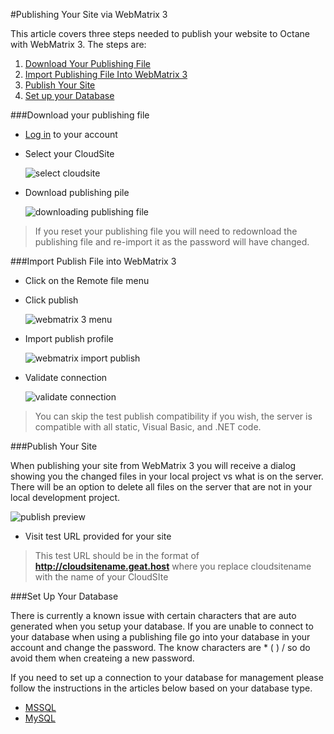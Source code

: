 #Publishing Your Site via WebMatrix 3

This article covers three steps needed to publish your website to Octane with WebMatrix 3. The steps are:

1. [Download Your Publishing File](https://www.gearhost.com/documentation/publish-via-webmatrix-3#user-content-download-your-publishing-file)
2. [Import Publishing File Into WebMatrix 3](https://www.gearhost.com/documentation/publish-via-webmatrix-3#user-content-import-publish-file-into-webmatrix-3)
3. [Publish Your Site](https://www.gearhost.com/documentation/publish-via-webmatrix-3#user-content-publish-your-site)
4. [Set up your Database](https://www.gearhost.com/documentation/publish-via-webmatrix-3#user-content-set-up-your-database)

###Download your publishing file

 - [Log in][login-link]  to your account

 - Select your CloudSite
 	
	![select cloudsite][select-cloudsite]

 - Download publishing pile

	![downloading publishing file][download-publishing-file]

> If you reset your publishing file you will need to redownload the publishing file and re-import it as the password will have changed.

###Import Publish File into WebMatrix 3

 - Click on the Remote file menu
 - Click publish

	![webmatrix 3 menu][menu-webmatrix]


 
 - Import publish profile
 
	![webmatrix import publish][webmatrix-import-publish-file]

 - Validate connection

	![validate connection][webmatrix-validate-connection]

 >You can skip the test publish compatibility if you wish, the server is compatible with all static, Visual Basic, and .NET code.

###Publish Your Site

When publishing your site from WebMatrix 3 you will receive a dialog showing you the changed files in your local project vs what is on the server.  There will be an option to delete all files on the server that are not in your local development project.  

 
   ![publish preview][webmatrix-publish-preview]

 - Visit test URL provided for your site
 
 >This test URL should be in the format of **http://cloudsitename.geat.host** where you replace cloudsitename with the name of your CloudSIte

###Set Up Your Database

There is currently a known issue with certain characters that are auto generated when you setup your database. If you are unable to connect to your database when using a publishing file go into your database in your account and change the password. The know characters are * ( ) /  so do avoid them when createing a new password.

If you need to set up a connection to your database for management please follow the instructions in the articles below based on your database type.
   
- [MSSQL](https://www.gearhost.com/documentation/connecting-to-a-sql-database-using-sql-server-management-studio-2014)
- [MySQL](https://www.gearhost.com/documentation/connecting-to-mysql-database)

[Login-Link]:https://my.gearhost.com/Account/Login

[menu-cloudsites]: https://raw.githubusercontent.com/GearHost/docs/master/Images/menu-cloudsites.png
[select-cloudsite]: https://raw.githubusercontent.com/GearHost/docs/master/Images/select-cloudsite.png
[download-publishing-file]: https://raw.githubusercontent.com/GearHost/docs/master/Images/download-publishing-file.png

[menu-webmatrix]: https://raw.githubusercontent.com/GearHost/docs/master/Images/webmatrix-3-file-menu.png
[webmatrix-import-publish-file]: https://raw.githubusercontent.com/GearHost/docs/master/Images/webmatrix-import-publish-file.png
[webmatrix-validate-connection]: https://raw.githubusercontent.com/GearHost/docs/master/Images/webmatrix-validate-connection.png
[webmatrix-publish-preview]: https://raw.githubusercontent.com/GearHost/docs/master/Images/webmatrix-publish-preview.png